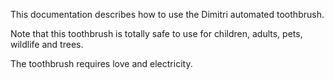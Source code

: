 This documentation describes how to use the Dimitri automated toothbrush.

Note that this toothbrush is totally safe to use for children, adults, pets, wildlife and trees.

The toothbrush requires love and electricity.